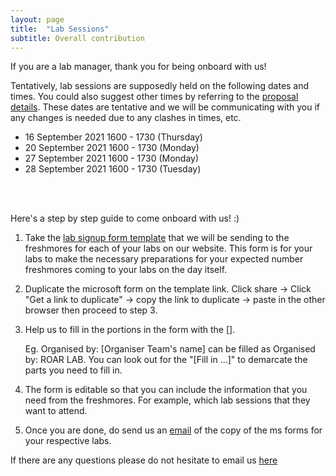 ```yaml
---
layout: page
title:  "Lab Sessions"
subtitle: Overall contribution
---
```



If you are a lab manager, thank you for being onboard with us!

Tentatively, lab sessions are supposedly held on the following dates and times. You could also suggest other times by referring to the [proposal details](https://opensutd.org/DiscoverSUTD-2021-microsite/proposal_details/). These dates are tentative and we will be communicating with you if any changes is needed due to any clashes in times, etc.

- 16 September 2021 1600 - 1730 (Thursday)
- 20 September 2021 1600 - 1730 (Monday)
- 27 September 2021 1600 - 1730 (Monday)
- 28 September 2021 1600 - 1730 (Tuesday)
<br/>
<br/>

Here's a step by step guide to come onboard with us! :)

1. Take the [lab signup form template](https://forms.office.com/Pages/DesignPage.aspx?fragment=FormId%3Ddrd2NJDpck-5UGJImDFiPSPGuwVqkZ9EkYGLjfibzbNUOUZBSFBLUllOS0VSN0hEWTFMRlNIMTdDTS4u%26Token%3D0ef958dd63ce4f2b9288e15c0552c8a5) that we will be sending to the freshmores for each of your labs on our website. This form is for your labs to make the necessary preparations for your expected number freshmores coming to your labs on the day itself.

2. Duplicate the microsoft form on the template link. Click share -> Click "Get a link to duplicate" -> copy the link to duplicate -> paste in the other browser then proceed to step 3. 

3. Help us to fill in the portions in the form with the []. 

    Eg. Organised by: [Organiser Team's name] can be filled as Organised by: ROAR LAB. You can look out for the "[Fill in ...]" to demarcate the parts you need to fill in. 



4. The form is editable so that you can include the information that you need from the freshmores. For example, which lab sessions that they want to attend. 

5. Once you are done, do send us an [email](mailto:DiscoverSUTD-2021@SUTDAPAC.onmicrosoft.com) of the copy of the ms forms for your respective labs. 



If there are any questions please do not hesitate to email us [here](mailto:DiscoverSUTD-2021@SUTDAPAC.onmicrosoft.com)
